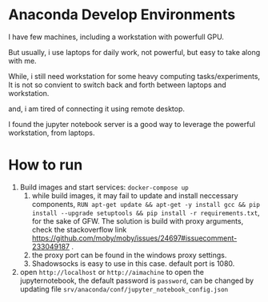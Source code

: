 # Anaconda Develop Environments

I have few machines, including a workstation with powerfull GPU.

But usually, i use laptops for daily work, not powerful, but easy to take along with me. 

While, i still need workstation for some heavy computing tasks/experiments, It is not so convient to switch back and forth between laptops and workstation.

and, i am tired of connecting it using remote desktop.

I found the jupyter notebook server is a good way to leverage the powerful workstation, from laptops.

# How to run

1. Build images and start services: `docker-compose up`
   1. while build images, it may fail to update and install neccessary components, `RUN apt-get update && apt-get -y install gcc && pip install --upgrade setuptools && pip install -r requirements.txt`, for the sake of GFW. The solution is build with proxy arguments, check the stackoverflow link https://github.com/moby/moby/issues/24697#issuecomment-233049187 .
   2. the proxy port can be found in the windows proxy settings.
   3. Shadowsocks is easy to use in this case. default port is 1080.
2. open `http://localhost` or `http://aimachine` to open the jupyternotebook, the default password is `password`, can be changed by updating file `srv/anaconda/conf/jupyter_notebook_config.json`